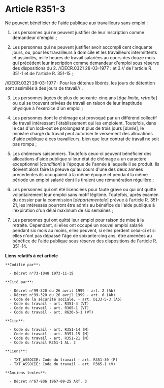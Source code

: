 # Article R351-3

Ne peuvent bénéficier de l'aide publique aux travailleurs sans emploi :

1. Les personnes qui ne peuvent justifier de leur inscription comme demandeur d'emploi ;

2. Les personnes qui ne peuvent justifier avoir accompli cent cinquante jours, ou, pour les travailleurs à domicile et les
travailleurs intermittents et assimilés, mille heures de travail salariées au cours des douze mois qui précèdent leur
inscription comme demandeur d'emploi sous réserve des dispositions du 2. //DECR.0321 28-03-1977 : et 3.// de l'article R.
351-1 et de l'article R. 351-15 ;

//DECR.0321 28-03-1977 : Pour les détenus libérés, les jours de détention sont assimilés à des jours de travail// .

3. Les personnes âgées de plus de soixante-cinq ans [*âge limite, retraite*] ou qui se trouvent privées de travail en raison
de leur inaptitude physique à l'exercice d'un emploi ;

4. Les personnes dont le chômage est provoqué par un différend collectif de travail intéressant l'établissement qui les
emploient. Toutefois, dans le cas d'un lock-out se prolongeant plus de trois jours [*durée*], le ministre chargé du travail
peut autoriser le versement des allocations d'aide publique à ces travailleurs, bien que leur contrat de travail ne soit pas
rompu ;

5. Les chômeurs saisonniers. Toutefois ceux-ci peuvent bénéficier des allocations d'aide publique si leur état de chômage a
un caractère exceptionnel [*condition*] à l'époque de l'année à laquelle il se produit. Ils doivent alors faire la preuve
qu'au cours d'une des deux années précédentes ils occupaient à la même époque et pendant la même période un emploi salarié
dont ils tiraient une rémunération régulière ;

6. Les personnes qui ont été licenciées pour faute grave ou qui ont quitté volontairement leur emploi sans motif légitime.
Toutefois, après examen du dossier par la commission [*départementale*] prévue à l'article R. 351-21, les intéressés pourront
être admis au bénéfice de l'aide publique à l'expiration d'un délai maximum de six semaines ;

7. Les personnes qui ont quitté leur emploi pour raison de mise à la retraite. Cependant, si elles ont occupé un nouvel
emploi salarié pendant six mois au moins, elles peuvent, si elles perdent celui-ci et si elles n'ont pas dépassé l'âge de
soixante-cinq ans, être amenées au bénéfice de l'aide publique sous réserve des dispositions de l'article R. 351-14.

**Liens relatifs à cet article**

	**Codifié par**:

	  - Décret n°73-1048 1973-11-15

	**Cité par**:

	  - Décret n°99-320 du 26 avril 1999 - art. 2 (Ab)
	  - Décret n°99-320 du 26 avril 1999 - art. 6 (Ab)
	  - Code de la sécurité sociale. - art. D133-5-3 (Ab)
	  - Code du travail - art. R351-4 (VT)
	  - Code du travail - art. R365-1 (VT)
	  - Code du travail - art. R620-6-1 (VT)

	**Cite**:

	  - Code du travail - art. R351-14 (M)
	  - Code du travail - art. R351-15 (M)
	  - Code du travail - art. R351-21 (M)
	  - Code du travail R351-1 AL. 2

	**Liens**:

	  - TXT_ASSOCIE: Code du travail - art. R351-30 (P)
	  - TXT_ASSOCIE: Code du travail - art. R365-1 (V)

	**Anciens textes**:

	  - Décret n°67-806 1967-09-25 ART. 3

